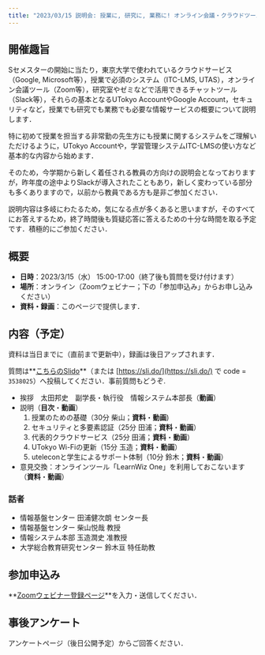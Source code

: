 ```yaml
---
title: "2023/03/15 説明会: 授業に, 研究に, 業務に! オンライン会議・クラウドツールの活用法説明会"
---
```


## 開催趣旨
Sセメスターの開始に当たり，東京大学で使われているクラウドサービス（Google, Microsoft等），授業で必須のシステム（ITC-LMS, UTAS），オンライン会議ツール（Zoom等），研究室やゼミなどで活用できるチャットツール（Slack等），それらの基本となるUTokyo AccountやGoogle Account，セキュリティなど，授業でも研究でも業務でも必要な情報サービスの概要について説明します．

特に初めて授業を担当する非常勤の先生方にも授業に関するシステムをご理解いただけるように，UTokyo Accountや，学習管理システムITC-LMSの使い方など基本的な内容から始めます．

そのため，今学期から新しく着任される教員の方向けの説明会となっておりますが，昨年度の途中よりSlackが導入されたこともあり，新しく変わっている部分も多くありますので，以前から教員である方も是非ご参加ください．

説明内容は多岐にわたるため，気になる点が多くあると思いますが，そのすべてにお答えするため，終了時間後も質疑応答に答えるための十分な時間を取る予定です．積極的にご参加ください．

## 概要

- **日時**：2023/3/15（水） 15:00-17:00（終了後も質問を受け付けます）
- **場所**：オンライン（Zoomウェビナー；下の「参加申込み」からお申し込みください）
- **資料・録画**：このページで提供します．

## 内容（予定）

資料は当日までに（直前まで更新中），録画は後日アップされます．

質問は**[こちらのSlido](https://app.sli.do/event/1zk7tdadzgzShkmJf2vts6/live/questions)**（または [https://sli.do/](https://sli.do/) で code = `3538025`）へ投稿してください．事前質問もどうぞ.

- 挨拶　太田邦史　副学長・執行役　情報システム本部長（**動画**）
- 説明（**目次**・**動画**）
    1. 授業のための基礎（30分 柴山；**資料**・**動画**)
    1. セキュリティと多要素認証（25分 田浦；**資料**・**動画**）
    1. 代表的クラウドサービス（25分 田浦；**資料**・**動画**）
    1. UTokyo Wi-Fiの更新（15分 玉造；**資料**・**動画**）
    1. uteleconと学生によるサポート体制（10分 鈴木；**資料**・**動画**）
- 意見交換：オンラインツール「LearnWiz One」を利用しておこないます （**資料**・**動画**）

### 話者

- 情報基盤センター 田浦健次朗 センター長
- 情報基盤センター 柴山悦哉 教授
- 情報システム本部 玉造潤史 准教授
- 大学総合教育研究センター 鈴木亘 特任助教

## 参加申込み

**[Zoomウェビナー登録ページ](https://u-tokyo-ac-jp.zoom.us/webinar/register/WN_a6JnGJdpSj6TQIc37Z9WKA)**を入力・送信してください．

## 事後アンケート

アンケートページ（後日公開予定）からご回答ください．